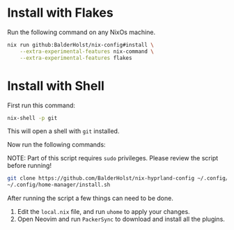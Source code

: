 # Install with Flakes
Run the following command on any NixOs machine.

```bash
nix run github:BalderHolst/nix-config#install \
    --extra-experimental-features nix-command \
    --extra-experimental-features flakes
```

# Install with Shell

First run this command:

```bash
nix-shell -p git
```

This will open a shell with `git` installed.

Now run the following commands:

NOTE: Part of this script requires `sudo` privileges. Please review the script before running!

```bash
git clone https://github.com/BalderHolst/nix-hyprland-config ~/.config/home-manager
~/.config/home-manager/install.sh
```

After running the script a few things can need to be done.
1. Edit the `local.nix` file, and run `uhome` to apply your changes.
2. Open Neovim and run `PackerSync` to download and install all the plugins.
